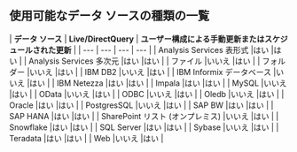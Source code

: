 ## <a name="list-of-available-data-source-types"></a>使用可能なデータ ソースの種類の一覧
| **データ ソース** | **Live/DirectQuery** | **ユーザー構成による手動更新またはスケジュールされた更新** |
| --- | --- | --- | --- |
| Analysis Services 表形式 |はい |はい |
| Analysis Services 多次元 |はい |はい |
| ファイル |いいえ |はい |
| フォルダー |いいえ |はい |
| IBM DB2 |いいえ |はい |
| IBM Informix データベース |いいえ |はい |
| IBM Netezza |はい |はい |
| Impala |はい |はい |
| MySQL |いいえ |はい |
| OData |いいえ |はい |
| ODBC |いいえ |はい |
| Oledb |いいえ |はい |
| Oracle |はい |はい |
| PostgresSQL |いいえ |はい |
| SAP BW |はい |はい |
| SAP HANA |はい |はい |
| SharePoint リスト (オンプレミス) |いいえ |はい |
| Snowflake |はい |はい |
| SQL Server |はい |はい |
| Sybase |いいえ |はい |
| Teradata |はい |はい |
| Web |いいえ |はい |

